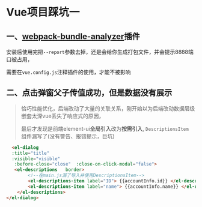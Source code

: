 # Vue项目踩坑一

## 一、[webpack-bundle-analyzer](https://github.com/webpack-contrib/webpack-bundle-analyzer)插件

 安装后使用完把`--report`参数去掉，还是会给你生成打包文件，并会提示8888端口被占用，

 需要在`vue.config.js`注释插件的使用，才能不被影响



## 二、点击弹窗父子传值成功，但是数据没有展示

> 恰巧性能优化，后端改动了大量的关联关系，刚开始以为后端改动数据层级嵌套太深vue丢失了响应式的原因，
>
> 最后才发现是前端element-ui**全局引入**改为**按需引入**, `DescriptionsItem `组件漏写了(没有警告、报错提示，巨坑)

```html
  <el-dialog
  :title="title"
  :visible="visible"
   :before-close="close"  :close-on-click-modal="false">    
   <el-descriptions   border>
        <!--在main.js漏了导入并使用DescriptionsItem-->
        <el-descriptions-item label="ID"> {{accountInfo.id}} </el-descriptions-item>
        <el-descriptions-item label="name"> {{accountInfo.name}} </el-descriptions-item>
    </el-descriptions>
</el-dialog>
```

